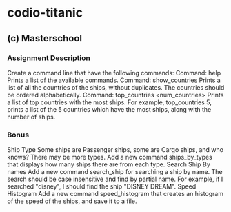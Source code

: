 # codio-titanic

## (c) Masterschool

### Assignment Description
Create a command line that have the following commands:
Command: help
Prints a list of the available commands.
Command: show_countries
Prints a list of all the countries of the ships, without duplicates.
The countries should be ordered alphabetically.
Command: top_countries <num_countries>
Prints a list of top countries with the most ships. For example, top_countries 5, prints a list of the 5 countries which have the most ships, along with the number of ships.

### Bonus

Ship Type
Some ships are Passenger ships, some are Cargo ships, and who knows? There may be more types.
Add a new command ships_by_types that displays how many ships there are from each type.
Search Ship By names
Add a new command search_ship for searching a ship by name. The search should be case insensitive and find by partial name.
For example, if I searched "disney", I should find the ship "DISNEY DREAM".
Speed Histogram
Add a new command speed_histogram that creates an histogram of the speed of the ships, and save it to a file.